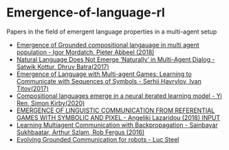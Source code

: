 # Emergence-of-language-rl
Papers in the field of emergent language properties in a multi-agent setup

- [Emergence of Grounded compositional langauage in multi agent population - Igor Mordatch, Pieter Abbeel (2018)](
https://arxiv.org/pdf/1703.04908.pdf)
- [Natural Language Does Not Emerge ‘Naturally’ in Multi-Agent Dialog - Satwik Kottur, Dhruv Batra(2017)](https://aclanthology.org/D17-1321.pdf)
- [Emergence of Language with Multi-agent Games:
Learning to Communicate with Sequences of Symbols - Serhii Havrylov, Ivan Titov(2017)](https://arxiv.org/pdf/1705.11192.pdf)
- [Compositional languages emerge in a neural iterated learning model - Yi Ren, Simon Kirby(2020)](http://www.openreview.net/pdf?id=HkePNpVKPB)
- [EMERGENCE OF LINGUISTIC COMMUNICATION FROM
REFERENTIAL GAMES WITH SYMBOLIC AND PIXEL - Angeliki Lazaridou (2018)
INPUT](https://openreview.net/pdf?id=HJGv1Z-AW)
- [Learning Multiagent Communication with Backpropagation - Sainbayar Sukhbaatar, Arthur Szlam, Rob Fergus (2016)](https://proceedings.neurips.cc/paper/2016/file/55b1927fdafef39c48e5b73b5d61ea60-Paper.pdf)
- [Evolving Grounded Communication for robots - Luc Steel](https://digital.csic.es/bitstream/10261/128155/1/Evolving%20grounded.pdf)
